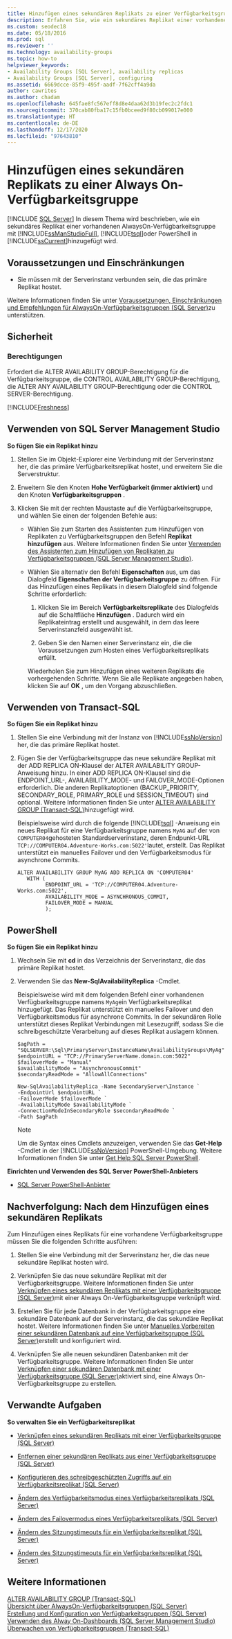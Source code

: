 ```yaml
---
title: Hinzufügen eines sekundären Replikats zu einer Verfügbarkeitsgruppe
description: Erfahren Sie, wie ein sekundäres Replikat einer vorhandenen Always On-Verfügbarkeitsgruppe hinzugefügt wird, entweder mithilfe von Transact-SQL (T-SQL), PowerShell oder dem Assistenten für Verfügbarkeitsgruppen in SQL Server Management Studio (SSMS).
ms.custom: seodec18
ms.date: 05/18/2016
ms.prod: sql
ms.reviewer: ''
ms.technology: availability-groups
ms.topic: how-to
helpviewer_keywords:
- Availability Groups [SQL Server], availability replicas
- Availability Groups [SQL Server], configuring
ms.assetid: 6669dcce-85f9-495f-aadf-7f62cff4a9da
author: cawrites
ms.author: chadam
ms.openlocfilehash: 645fae8fc567eff8d8e4daa62d3b19fec2c2fdc1
ms.sourcegitcommit: 370cab80fba17c15fb0bceed9f80cb099017e000
ms.translationtype: HT
ms.contentlocale: de-DE
ms.lasthandoff: 12/17/2020
ms.locfileid: "97643810"
---
```

# <a name="add-a-secondary-replica-to-an-always-on-availability-group"></a>Hinzufügen eines sekundären Replikats zu einer Always On-Verfügbarkeitsgruppe
[!INCLUDE [SQL Server](../../../includes/applies-to-version/sqlserver.md)]
  In diesem Thema wird beschrieben, wie ein sekundäres Replikat einer vorhandenen AlwaysOn-Verfügbarkeitsgruppe mit [!INCLUDE[ssManStudioFull](../../../includes/ssmanstudiofull-md.md)], [!INCLUDE[tsql](../../../includes/tsql-md.md)]oder PowerShell in [!INCLUDE[ssCurrent](../../../includes/sscurrent-md.md)]hinzugefügt wird.  

  
##  <a name="prerequisites-and-restrictions"></a><a name="PrerequisitesRestrictions"></a> Voraussetzungen und Einschränkungen  
  
-   Sie müssen mit der Serverinstanz verbunden sein, die das primäre Replikat hostet.  
  
 Weitere Informationen finden Sie unter [Voraussetzungen, Einschränkungen und Empfehlungen für AlwaysOn-Verfügbarkeitsgruppen &#40;SQL Server&#41;](../../../database-engine/availability-groups/windows/prereqs-restrictions-recommendations-always-on-availability.md)zu unterstützen.  

##  <a name="security"></a><a name="Security"></a> Sicherheit  
  
###  <a name="permissions"></a><a name="Permissions"></a> Berechtigungen  
 Erfordert die ALTER AVAILABILITY GROUP-Berechtigung für die Verfügbarkeitsgruppe, die CONTROL AVAILABILITY GROUP-Berechtigung, die ALTER ANY AVAILABILITY GROUP-Berechtigung oder die CONTROL SERVER-Berechtigung.  

[!INCLUDE[Freshness](../../../includes/paragraph-content/fresh-note-steps-feedback.md)]

##  <a name="using-sql-server-management-studio"></a><a name="SSMSProcedure"></a> Verwenden von SQL Server Management Studio  
 **So fügen Sie ein Replikat hinzu**  
  
1.  Stellen Sie im Objekt-Explorer eine Verbindung mit der Serverinstanz her, die das primäre Verfügbarkeitsreplikat hostet, und erweitern Sie die Serverstruktur.  
  
2.  Erweitern Sie den Knoten **Hohe Verfügbarkeit (immer aktiviert)** und den Knoten **Verfügbarkeitsgruppen** .  
  
3.  Klicken Sie mit der rechten Maustaste auf die Verfügbarkeitsgruppe, und wählen Sie einen der folgenden Befehle aus:  
  
    -   Wählen Sie zum Starten des Assistenten zum Hinzufügen von Replikaten zu Verfügbarkeitsgruppen den Befehl **Replikat hinzufügen** aus. Weitere Informationen finden Sie unter [Verwenden des Assistenten zum Hinzufügen von Replikaten zu Verfügbarkeitsgruppen &#40;SQL Server Management Studio&#41;](../../../database-engine/availability-groups/windows/use-the-add-replica-to-availability-group-wizard-sql-server-management-studio.md).  
  
    -   Wählen Sie alternativ den Befehl **Eigenschaften** aus, um das Dialogfeld **Eigenschaften der Verfügbarkeitsgruppe** zu öffnen. Für das Hinzufügen eines Replikats in diesem Dialogfeld sind folgende Schritte erforderlich:  
  
        1.  Klicken Sie im Bereich **Verfügbarkeitsreplikate** des Dialogfelds auf die Schaltfläche **Hinzufügen** . Dadurch wird ein Replikateintrag erstellt und ausgewählt, in dem das leere Serverinstanzfeld ausgewählt ist.  
  
        2.  Geben Sie den Namen einer Serverinstanz ein, die die Voraussetzungen zum Hosten eines Verfügbarkeitsreplikats erfüllt.  
  
         Wiederholen Sie zum Hinzufügen eines weiteren Replikats die vorhergehenden Schritte. Wenn Sie alle Replikate angegeben haben, klicken Sie auf **OK** , um den Vorgang abzuschließen.  
  
##  <a name="using-transact-sql"></a><a name="TsqlProcedure"></a> Verwenden von Transact-SQL  
 **So fügen Sie ein Replikat hinzu**  
  
1.  Stellen Sie eine Verbindung mit der Instanz von [!INCLUDE[ssNoVersion](../../../includes/ssnoversion-md.md)] her, die das primäre Replikat hostet.  
  
2.  Fügen Sie der Verfügbarkeitsgruppe das neue sekundäre Replikat mit der ADD REPLICA ON-Klausel der ALTER AVAILABILITY GROUP-Anweisung hinzu. In einer ADD REPLICA ON-Klausel sind die ENDPOINT_URL-, AVAILABILITY_MODE- und FAILOVER_MODE-Optionen erforderlich. Die anderen Replikatoptionen (BACKUP_PRIORITY, SECONDARY_ROLE, PRIMARY_ROLE und SESSION_TIMEOUT) sind optional. Weitere Informationen finden Sie unter [ALTER AVAILABILITY GROUP &#40;Transact-SQL&#41;](../../../t-sql/statements/alter-availability-group-transact-sql.md)hinzugefügt wird.  
  
     Beispielsweise wird durch die folgende [!INCLUDE[tsql](../../../includes/tsql-md.md)] -Anweisung ein neues Replikat für eine Verfügbarkeitsgruppe namens `MyAG` auf der von `COMPUTER04`gehosteten Standardserverinstanz, deren Endpunkt-URL `TCP://COMPUTER04.Adventure-Works.com:5022'`lautet, erstellt. Das Replikat unterstützt ein manuelles Failover und den Verfügbarkeitsmodus für asynchrone Commits.  
  
    ```  
    ALTER AVAILABILITY GROUP MyAG ADD REPLICA ON 'COMPUTER04'   
       WITH (  
             ENDPOINT_URL = 'TCP://COMPUTER04.Adventure-Works.com:5022',  
             AVAILABILITY_MODE = ASYNCHRONOUS_COMMIT,  
             FAILOVER_MODE = MANUAL  
             );  
    ```  
  
##  <a name="using-powershell"></a><a name="PowerShellProcedure"></a> PowerShell  
 **So fügen Sie ein Replikat hinzu**  
  
1.  Wechseln Sie mit **cd** in das Verzeichnis der Serverinstanz, die das primäre Replikat hostet.  
  
2.  Verwenden Sie das **New-SqlAvailabilityReplica** -Cmdlet.  
  
     Beispielsweise wird mit dem folgenden Befehl einer vorhandenen Verfügbarkeitsgruppe namens `MyAg`ein Verfügbarkeitsreplikat hinzugefügt. Das Replikat unterstützt ein manuelles Failover und den Verfügbarkeitsmodus für asynchrone Commits. In der sekundären Rolle unterstützt dieses Replikat Verbindungen mit Lesezugriff, sodass Sie die schreibgeschützte Verarbeitung auf dieses Replikat auslagern können.  
  
    ```  
    $agPath = "SQLSERVER:\Sql\PrimaryServer\InstanceName\AvailabilityGroups\MyAg"  
    $endpointURL = "TCP://PrimaryServerName.domain.com:5022"  
    $failoverMode = "Manual"  
    $availabilityMode = "AsynchronousCommit"  
    $secondaryReadMode = "AllowAllConnections"  
  
    New-SqlAvailabilityReplica -Name SecondaryServer\Instance `   
    -EndpointUrl $endpointURL `   
    -FailoverMode $failoverMode `   
    -AvailabilityMode $availabilityMode `   
    -ConnectionModeInSecondaryRole $secondaryReadMode `   
    -Path $agPath  
    ```  
  
    > [!NOTE]  
    >  Um die Syntax eines Cmdlets anzuzeigen, verwenden Sie das **Get-Help** -Cmdlet in der [!INCLUDE[ssNoVersion](../../../includes/ssnoversion-md.md)] PowerShell-Umgebung. Weitere Informationen finden Sie unter [Get Help SQL Server PowerShell](../../../powershell/sql-server-powershell.md).  
  
 **Einrichten und Verwenden des SQL Server PowerShell-Anbieters**  
  
-   [SQL Server PowerShell-Anbieter](../../../powershell/sql-server-powershell-provider.md)  
  
##  <a name="follow-up-after-adding-a-secondary-replica"></a><a name="FollowUp"></a> Nachverfolgung: Nach dem Hinzufügen eines sekundären Replikats  
 Zum Hinzufügen eines Replikats für eine vorhandene Verfügbarkeitsgruppe müssen Sie die folgenden Schritte ausführen:  
  
1.  Stellen Sie eine Verbindung mit der Serverinstanz her, die das neue sekundäre Replikat hosten wird.  
  
2.  Verknüpfen Sie das neue sekundäre Replikat mit der Verfügbarkeitsgruppe. Weitere Informationen finden Sie unter [Verknüpfen eines sekundären Replikats mit einer Verfügbarkeitsgruppe &#40;SQL Server&#41;](../../../database-engine/availability-groups/windows/join-a-secondary-replica-to-an-availability-group-sql-server.md)mit einer Always On-Verfügbarkeitsgruppe verknüpft wird.  
  
3.  Erstellen Sie für jede Datenbank in der Verfügbarkeitsgruppe eine sekundäre Datenbank auf der Serverinstanz, die das sekundäre Replikat hostet. Weitere Informationen finden Sie unter [Manuelles Vorbereiten einer sekundären Datenbank auf eine Verfügbarkeitsgruppe &#40;SQL Server&#41;](../../../database-engine/availability-groups/windows/manually-prepare-a-secondary-database-for-an-availability-group-sql-server.md)erstellt und konfiguriert wird.  
  
4.  Verknüpfen Sie alle neuen sekundären Datenbanken mit der Verfügbarkeitsgruppe. Weitere Informationen finden Sie unter [Verknüpfen einer sekundären Datenbank mit einer Verfügbarkeitsgruppe &#40;SQL Server&#41;](../../../database-engine/availability-groups/windows/join-a-secondary-database-to-an-availability-group-sql-server.md)aktiviert sind, eine Always On-Verfügbarkeitsgruppe zu erstellen.  
  
##  <a name="related-tasks"></a><a name="RelatedTasks"></a> Verwandte Aufgaben  
 **So verwalten Sie ein Verfügbarkeitsreplikat**  
  
-   [Verknüpfen eines sekundären Replikats mit einer Verfügbarkeitsgruppe &#40;SQL Server&#41;](../../../database-engine/availability-groups/windows/join-a-secondary-replica-to-an-availability-group-sql-server.md)  
  
-   [Entfernen einer sekundären Replikats aus einer Verfügbarkeitsgruppe &#40;SQL Server&#41;](../../../database-engine/availability-groups/windows/remove-a-secondary-replica-from-an-availability-group-sql-server.md)  
  
-   [Konfigurieren des schreibgeschützten Zugriffs auf ein Verfügbarkeitsreplikat &#40;SQL Server&#41;](../../../database-engine/availability-groups/windows/configure-read-only-access-on-an-availability-replica-sql-server.md)  
  
-   [Ändern des Verfügbarkeitsmodus eines Verfügbarkeitsreplikats &#40;SQL Server&#41;](../../../database-engine/availability-groups/windows/change-the-availability-mode-of-an-availability-replica-sql-server.md)  
  
-   [Ändern des Failovermodus eines Verfügbarkeitsreplikats &#40;SQL Server&#41;](../../../database-engine/availability-groups/windows/change-the-failover-mode-of-an-availability-replica-sql-server.md)  
  
-   [Ändern des Sitzungstimeouts für ein Verfügbarkeitsreplikat &#40;SQL Server&#41;](../../../database-engine/availability-groups/windows/change-the-session-timeout-period-for-an-availability-replica-sql-server.md)  
  
-   [Ändern des Sitzungstimeouts für ein Verfügbarkeitsreplikat &#40;SQL Server&#41;](../../../database-engine/availability-groups/windows/change-the-session-timeout-period-for-an-availability-replica-sql-server.md)  
  
## <a name="see-also"></a>Weitere Informationen  
 [ALTER AVAILABILITY GROUP &#40;Transact-SQL&#41;](../../../t-sql/statements/alter-availability-group-transact-sql.md)   
 [Übersicht über AlwaysOn-Verfügbarkeitsgruppen &#40;SQL Server&#41;](../../../database-engine/availability-groups/windows/overview-of-always-on-availability-groups-sql-server.md)   
 [Erstellung und Konfiguration von Verfügbarkeitsgruppen &#40;SQL Server&#41;](../../../database-engine/availability-groups/windows/creation-and-configuration-of-availability-groups-sql-server.md)   
 [Verwenden des Alway On-Dashboards (SQL Server Management Studio)](../../../database-engine/availability-groups/windows/use-the-always-on-dashboard-sql-server-management-studio.md)   
 [Überwachen von Verfügbarkeitsgruppen &#40;Transact-SQL&#41;](../../../database-engine/availability-groups/windows/monitor-availability-groups-transact-sql.md)  
  
